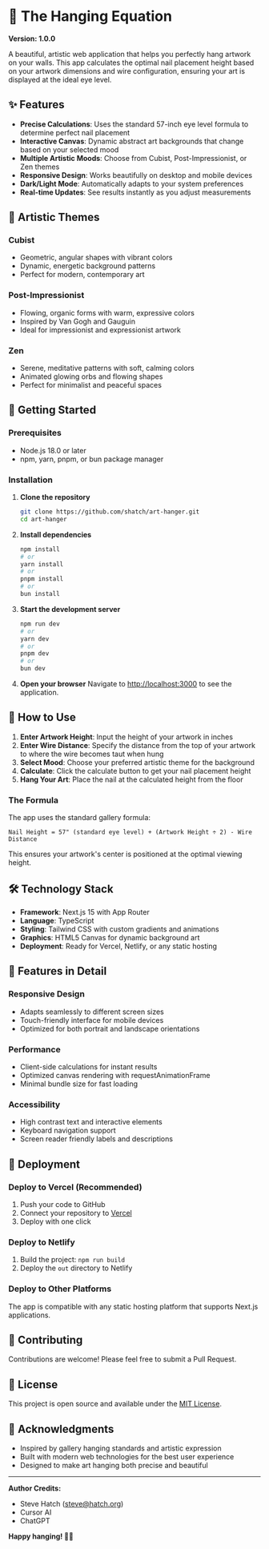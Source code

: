# 🎯 The Hanging Equation

**Version: 1.0.0**

A beautiful, artistic web application that helps you perfectly hang artwork on your walls. This app calculates the optimal nail placement height based on your artwork dimensions and wire configuration, ensuring your art is displayed at the ideal eye level.

## ✨ Features

- **Precise Calculations**: Uses the standard 57-inch eye level formula to determine perfect nail placement
- **Interactive Canvas**: Dynamic abstract art backgrounds that change based on your selected mood
- **Multiple Artistic Moods**: Choose from Cubist, Post-Impressionist, or Zen themes
- **Responsive Design**: Works beautifully on desktop and mobile devices
- **Dark/Light Mode**: Automatically adapts to your system preferences
- **Real-time Updates**: See results instantly as you adjust measurements

## 🎨 Artistic Themes

### Cubist
- Geometric, angular shapes with vibrant colors
- Dynamic, energetic background patterns
- Perfect for modern, contemporary art

### Post-Impressionist
- Flowing, organic forms with warm, expressive colors
- Inspired by Van Gogh and Gauguin
- Ideal for impressionist and expressionist artwork

### Zen
- Serene, meditative patterns with soft, calming colors
- Animated glowing orbs and flowing shapes
- Perfect for minimalist and peaceful spaces

## 🚀 Getting Started

### Prerequisites

- Node.js 18.0 or later
- npm, yarn, pnpm, or bun package manager

### Installation

1. **Clone the repository**
   ```bash
   git clone https://github.com/shatch/art-hanger.git
   cd art-hanger
   ```

2. **Install dependencies**
   ```bash
   npm install
   # or
   yarn install
   # or
   pnpm install
   # or
   bun install
   ```

3. **Start the development server**
   ```bash
   npm run dev
   # or
   yarn dev
   # or
   pnpm dev
   # or
   bun dev
   ```

4. **Open your browser**
   Navigate to [http://localhost:3000](http://localhost:3000) to see the application.

## 📐 How to Use

1. **Enter Artwork Height**: Input the height of your artwork in inches
2. **Enter Wire Distance**: Specify the distance from the top of your artwork to where the wire becomes taut when hung
3. **Select Mood**: Choose your preferred artistic theme for the background
4. **Calculate**: Click the calculate button to get your nail placement height
5. **Hang Your Art**: Place the nail at the calculated height from the floor

### The Formula

The app uses the standard gallery formula:
```
Nail Height = 57" (standard eye level) + (Artwork Height ÷ 2) - Wire Distance
```

This ensures your artwork's center is positioned at the optimal viewing height.

## 🛠️ Technology Stack

- **Framework**: Next.js 15 with App Router
- **Language**: TypeScript
- **Styling**: Tailwind CSS with custom gradients and animations
- **Graphics**: HTML5 Canvas for dynamic background art
- **Deployment**: Ready for Vercel, Netlify, or any static hosting

## 🎯 Features in Detail

### Responsive Design
- Adapts seamlessly to different screen sizes
- Touch-friendly interface for mobile devices
- Optimized for both portrait and landscape orientations

### Performance
- Client-side calculations for instant results
- Optimized canvas rendering with requestAnimationFrame
- Minimal bundle size for fast loading

### Accessibility
- High contrast text and interactive elements
- Keyboard navigation support
- Screen reader friendly labels and descriptions

## 🚀 Deployment

### Deploy to Vercel (Recommended)

1. Push your code to GitHub
2. Connect your repository to [Vercel](https://vercel.com)
3. Deploy with one click

### Deploy to Netlify

1. Build the project: `npm run build`
2. Deploy the `out` directory to Netlify

### Deploy to Other Platforms

The app is compatible with any static hosting platform that supports Next.js applications.

## 🤝 Contributing

Contributions are welcome! Please feel free to submit a Pull Request.

## 📄 License

This project is open source and available under the [MIT License](LICENSE).

## 🙏 Acknowledgments

- Inspired by gallery hanging standards and artistic expression
- Built with modern web technologies for the best user experience
- Designed to make art hanging both precise and beautiful

---

**Author Credits:**
- Steve Hatch ([steve@hatch.org](mailto:steve@hatch.org))
- Cursor AI
- ChatGPT

**Happy hanging! 🎨📌**
